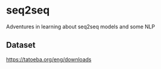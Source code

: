 # seq2seq

Adventures in learning about seq2seq models and some NLP

## Dataset

https://tatoeba.org/eng/downloads
